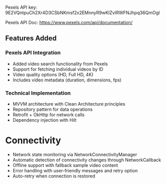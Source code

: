 Pexels API key: 9E2VQntpuCh2Xr4D3CSbNKmsf2x2EMnnyR9wKlZvIRWFNJhpq36QmOgI

Pexels API Doc:
https://www.pexels.com/api/documentation/

## Features Added

### Pexels API Integration
- Added video search functionality from Pexels
- Support for fetching individual videos by ID
- Video quality options (HD, Full HD, 4K)
- Includes video metadata (duration, dimensions, fps)

### Technical Implementation
- MVVM architecture with Clean Architecture principles
- Repository pattern for data operations
- Retrofit + OkHttp for network calls
- Dependency injection with Hilt

# Connectivity 
- Network state monitoring via NetworkConnectivityManager
- Automatic detection of connectivity changes through NetworkCallback
- Offline support with fallback sample video content
- Error handling with user-friendly messages and retry option
- Auto-retry when connection is restored